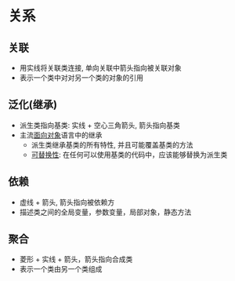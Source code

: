# 关系

## 关联

- 用实线将关联类连接, 单向关联中箭头指向被关联对象
- 表示一个类中对对另一个类的对象的引用

## 泛化(继承)

- 派生类指向基类: 实线 + 空心三角箭头, 箭头指向基类
- 主流[面向对象](c++-object-oriented-programming.md)语言中的继承
  -  派生类继承基类的所有特性, 并且可能覆盖基类的方法
  - [可替换性](c++-object-oriented-programming.md#有继承关系的类型之间的转换): 在任何可以使用基类的代码中，应该能够替换为派生类

## 依赖

- 虚线 + 箭头, 箭头指向被依赖方
- 描述类之间的全局变量，参数变量，局部对象，静态方法

## 聚合

- 菱形 + 实线 + 箭头，箭头指向合成类
- 表示一个类由另一个类组成